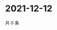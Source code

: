 # 2021-12-12

共 0 条

<!-- BEGIN WEIBO -->
<!-- 最后更新时间 Sun Dec 12 2021 09:57:01 GMT+0800 (China Standard Time) -->

<!-- END WEIBO -->
